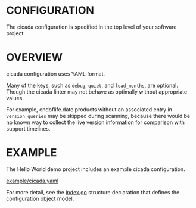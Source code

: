 # CONFIGURATION

The cicada configuration is specified in the top level of your software project.

# OVERVIEW

cicada configuration uses YAML format.

Many of the keys, such as `debug`, `quiet`, and `lead_months`, are optional. Though the cicada linter may not behave as optimally without appropriate values.

For example, endoflife.date products without an associated entry in `version_queries` may be skipped during scanning, because there would be no known way to collect the live version information for comparison with support timelines.

# EXAMPLE

The Hello World demo project includes an example cicada configuration.

[example/cicada.yaml](example/cidada.yaml)

For more detail, see the [index.go](index.go) structure declaration that defines the configuration object model.
